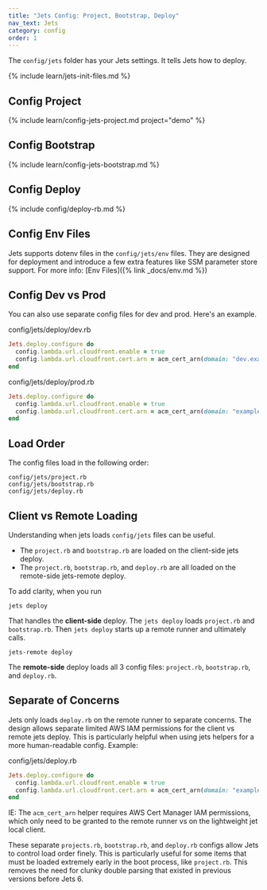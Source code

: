 ```yaml
---
title: "Jets Config: Project, Bootstrap, Deploy"
nav_text: Jets
category: config
order: 1
---
```


The `config/jets` folder has your Jets settings. It tells Jets how to deploy.

{% include learn/jets-init-files.md %}

## Config Project

{% include learn/config-jets-project.md project="demo" %}

## Config Bootstrap

{% include learn/config-jets-bootstrap.md %}

## Config Deploy

{% include config/deploy-rb.md %}

## Config Env Files

Jets supports dotenv files in the `config/jets/env` files. They are designed for deployment and introduce a few extra features like SSM parameter store support. For more info: [Env Files]({% link _docs/env.md %})

## Config Dev vs Prod

You can also use separate config files for dev and prod. Here's an example.

config/jets/deploy/dev.rb

```ruby
Jets.deploy.configure do
  config.lambda.url.cloudfront.enable = true
  config.lambda.url.cloudfront.cert.arn = acm_cert_arn(domain: "dev.example.com", region: "us-east-1")
end
```

config/jets/deploy/prod.rb

```ruby
Jets.deploy.configure do
  config.lambda.url.cloudfront.enable = true
  config.lambda.url.cloudfront.cert.arn = acm_cert_arn(domain: "example.com", region: "us-east-1")
end
```

## Load Order

The config files load in the following order:

    config/jets/project.rb
    config/jets/bootstrap.rb
    config/jets/deploy.rb

## Client vs Remote Loading

Understanding when jets loads `config/jets` files can be useful.

* The `project.rb` and `bootstrap.rb` are loaded on the client-side jets deploy.
* The `project.rb`, `bootstrap.rb`, and `deploy.rb` are all loaded on the remote-side jets-remote deploy.

To add clarity, when you run

    jets deploy

That handles the **client-side** deploy. The `jets deploy` loads `project.rb` and `bootstrap.rb`. Then `jets deploy` starts up a remote runner and ultimately calls.

    jets-remote deploy

The **remote-side** deploy loads all 3 config files: `project.rb`, `bootstrap.rb`, and `deploy.rb`.

## Separate of Concerns

Jets only loads `deploy.rb` on the remote runner to separate concerns. The design allows separate limited AWS IAM permissions for the client vs remote jets deploy. This is particularly helpful when using jets helpers for a more human-readable config. Example:

config/jets/deploy.rb

```ruby
Jets.deploy.configure do
  config.lambda.url.cloudfront.enable = true
  config.lambda.url.cloudfront.cert.arn = acm_cert_arn(domain: "example.com", region: "us-east-1")
end
```

IE: The `acm_cert_arn` helper requires AWS Cert Manager IAM permissions, which only need to be granted to the remote runner vs on the lightweight jet local client.

These separate `projects.rb`, `bootstrap.rb`, and `deploy.rb` configs allow Jets to control load order finely. This is particularly useful for some items that must be loaded extremely early in the boot process, like `project.rb`. This removes the need for clunky double parsing that existed in previous versions before Jets 6.
